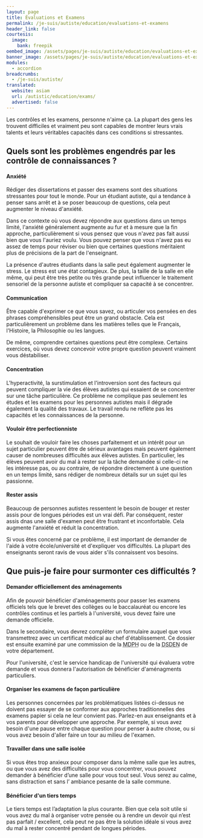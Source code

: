 ```yaml
---
layout: page
title: Évaluations et Examens
permalink: /je-suis/autiste/education/evaluations-et-examens
header_link: false
courtesis:
  image:
    bank: freepik
oembed_image: /assets/pages/je-suis/autiste/education/evaluations-et-examens/opengraph.jpg
banner_image: /assets/pages/je-suis/autiste/education/evaluations-et-examens/banner.jpg
modules:
  - accordion
breadcrumbs:
  - /je-suis/autiste/
translated:
  website: asiam
  url: /autistic/education/exams/
  advertised: false
---
```



Les contrôles et les examens, personne n'aime ça. La plupart des gens les trouvent difficiles et vraiment peu sont capables de montrer leurs vrais talents et leurs véritables capacités dans 
ces conditions si stressantes.

## Quels sont les problèmes engendrés par les contrôle de connaissances&nbsp;?

<amp-accordion animate expand-single-section disable-session-states>
 <section expanded>
  <h4><span></span>Anxiété</h4>
  <div>
   <p>Rédiger des dissertations et passer des examens sont des situations stressantes pour tout le monde. Pour un étudiant autiste, qui a tendance à penser sans arrêt et à se poser beaucoup de questions, cela peut augmenter le niveau d'anxiété.</p>
   <p>Dans ce contexte où vous devez répondre aux questions dans un temps limité, l'anxiété généralement augmente au fur et à mesure que la fin approche, particulièrement si vous pensez que vous n'avez pas fait aussi bien que vous l'auriez voulu.
Vous pouvez penser que vous n'avez pas eu assez de temps pour réviser ou bien que certaines questions méritaient plus de précisions de la part de l'enseignant.</p>
   <p>La présence d'autres étudiants dans la salle peut également augmenter le stress. Le stress est une état contagieux. De plus, la taille de la salle en elle même, qui peut être très petite ou très grande peut influencer 
le traitement sensoriel de la personne autiste et compliquer sa capacité à se concentrer.</p>
  </div>
 </section>
 <section>
  <h4><span></span>Communication</h4>
  <div>
   <p>Être capable d'exprimer ce que vous savez, ou articuler vos pensées en des phrases compréhensibles peut être un grand obstacle. Cela est particulièrement un problème dans les matières telles que le Français, l'Histoire, la Philosophie ou les langues.</p>
   <p>De même, comprendre certaines questions peut être complexe. Certains exercices, où vous devez concevoir votre propre question peuvent vraiment vous déstabiliser.</p>
  </div>
 </section>
 <section>
  <h4><span></span>Concentration</h4>
  <div>
   <p>L'hyperactivité, la surstimulation et l'introversion sont des facteurs qui peuvent compliquer la vie des élèves autistes qui essaient de se concentrer sur une tâche particulière. Ce problème ne complique pas seulement les études et les examens pour 
les personnes autistes mais il dégrade également la qualité des travaux. Le travail rendu ne reflète pas les capacités et les connaissances de la personne.</p>
  </div>
 </section>
 <section>
  <h4><span></span>Vouloir être perfectionniste</h4>
  <div>
   <p>Le souhait de vouloir faire les choses parfaitement et un intérêt pour un sujet particulier peuvent être de sérieux avantages mais peuvent également causer de nombreuses difficultés aux élèves autistes.
En particulier, les élèves peuvent avoir du mal à rester sur la tâche demandée si celle-ci ne les intéresse pas, ou au contraire, de répondre directement à une question en un temps limité, sans rédiger de nombreux détails sur un sujet qui les passionne.</p>
  </div>
 </section>
 <section>
  <h4><span></span>Rester assis</h4>
  <div>
   <p>Beaucoup de personnes autistes ressentent le besoin de bouger et rester assis pour de longues périodes est un vrai défi. Par conséquent, rester assis dnas une salle d'examen peut être frustrant et inconfortable.
Cela augmente l'anxiété et réduit la concentration.</p>
  <p>Si vous êtes concerné par ce problème, il est important de demander de l'aide à votre école/université et d'expliquer vos difficultés. La plupart des enseignants seront ravis de vous aider s'ils connaissent vos besoins.</p>
  </div>
 </section>
</amp-accordion>


## Que puis-je faire pour surmonter ces difficultés&nbsp;?

<amp-accordion animate expand-single-section disable-session-states>
 <section expanded>
  <h4><span></span>Demander officiellement des aménagements</h4>
  <div>
   <p>Afin de pouvoir bénéficier d'aménagements pour passer les examens officiels tels que le brevet des collèges ou le baccalauréat ou encore les contrôles continus et les partiels à l'université, vous devez faire une demande officielle.</p>
   <p>Dans le secondaire, vous devrez compléter un formulaire auquel que vous transmettrez avec un certificat médical au chef d'établissement. Ce dossier est ensuite examiné par une commission de la <abbr title="Maison Départementale des Personnes Handicapées">MDPH</abbr> ou de la <abbr title="Direction des Services Départementaux de l'Éducation Nationale">DSDEN</abbr> de votre département.</p>
   <p>Pour l'université, c'est le service handicap de l'université qui évaluera votre demande et vous donnera l'autorisation de bénéficier d'aménagments particuliers.</p>
  </div>
 </section>
 <section>
  <h4><span></span>Organiser les examens de façon particulière</h4>
  <div>
   <p>Les personnes concernées par les problématiques listées ci-dessus ne doivent pas essayer de se conformer aux approches traditionnelles des examens papier si cela ne leur convient pas. Parlez-en aux enseignants et à vos parents
pour développer une approche. Par exemple, si vous avez besoin d'une pause entre chaque question pour penser à autre chose, ou si vous avez besoin d'aller faire un tour au milieu de l'examen.</p>
  </div>
 </section>
 <section>
  <h4><span></span>Travailler dans une salle isolée</h4>
  <div>
   <p>Si vous êtes trop anxieux pour composer dans la même salle que les autres, ou que vous avez des difficultés pour vous concentrer, vous pouvez demander à bénéficier d’une salle pour vous tout seul. Vous serez au calme, sans distraction et sans l’
ambiance pesante de la salle commune.</p>
  </div>
 </section>
 <section>
  <h4><span></span>Bénéficier d'un tiers temps</h4>
  <div>
   <p>Le tiers temps est l’adaptation la plus courante. Bien que cela soit utile si vous avez du mal à organiser votre pensée ou à rendre un devoir qui n’est pas parfait / excellent, cela peut ne pas être la solution idéale si vous avez du mal à rester concentré pendant de longues périodes.</p>
  </div>
 </section>
</amp-accordion>

